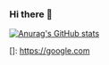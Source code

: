 ### Hi there 👋

[![Anurag's GitHub stats](https://github-readme-stats.vercel.app/api?username=Lee-Minhoon)](https://github.com/anuraghazra/github-readme-stats)

[]: https://google.com

<!--
**Lee-Minhoon/Lee-Minhoon** is a ✨ _special_ ✨ repository because its `README.md` (this file) appears on your GitHub profile.

Here are some ideas to get you started:

- 🔭 I’m currently working on ...
- 🌱 I’m currently learning ...
- 👯 I’m looking to collaborate on ...
- 🤔 I’m looking for help with ...
- 💬 Ask me about ...
- 📫 How to reach me: ...
- 😄 Pronouns: ...
- ⚡ Fun fact: ...
-->
